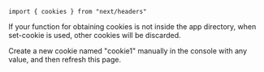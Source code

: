 `import { cookies } from "next/headers"`

If your function for obtaining cookies is not inside the app directory, when set-cookie is used, other cookies will be discarded.

Create a new cookie named "cookie1" manually in the console with any value, and then refresh this page.